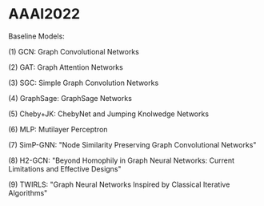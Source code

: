 # AAAI2022

Baseline Models:

(1) GCN: Graph Convolutional Networks 

(2) GAT: Graph Attention Networks 

(3) SGC: Simple Graph Convolution Networks 

(4) GraphSage: GraphSage Networks 

(5) Cheby+JK: ChebyNet and Jumping Knolwedge Networks 

(6) MLP: Mutilayer Perceptron

(7) SimP-GNN: "Node Similarity Preserving Graph Convolutional Networks"

(8) H2-GCN: "Beyond Homophily in Graph Neural Networks: Current Limitations and Effective Designs"

(9) TWIRLS: "Graph Neural Networks Inspired by Classical Iterative Algorithms"
